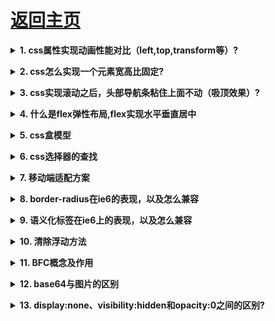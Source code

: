 # [返回主页](https://github.com/evenMai92/front-end-interview/blob/master/README.md)

<b><details><summary>1. css属性实现动画性能对比（left,top,transform等）?</summary></b>
答案：
[详解](https://segmentfault.com/a/1190000010254851)

公司：腾讯TEG
</details>

<b><details><summary>2. css怎么实现一个元素宽高比固定?</summary></b>
答案：[详解](https://www.jianshu.com/p/f5d279e87040)

公司：腾讯TEG
</details>

<b><details><summary>3. css实现滚动之后，头部导航条粘住上面不动（吸顶效果）?</summary></b>
答案：[详解](https://laixiazheteng.com/article/page/id/3GkrXEZVxLHK)

公司：腾讯TEG
</details>

<b><details><summary>4. 什么是flex弹性布局,flex实现水平垂直居中</summary></b>
答案：[详解](http://www.ruanyifeng.com/blog/2015/07/flex-grammar.html)

公司：腾讯TEG
</details>

<b><details><summary>5. css盒模型</summary></b>
答案：[详解](https://www.cnblogs.com/nyw1983/p/11326599.html)

公司：微众
</details>

<b><details><summary>6. css选择器的查找</summary></b>
答案：
[详解](https://segmentfault.com/q/1010000000713509)

公司：微众
</details>

<b><details><summary>7. 移动端适配方案</summary></b>
答案：

[详解1](https://www.jianshu.com/p/2c33921d5a68)

[详解2](https://blog.csdn.net/chenjuan1993/article/details/81710022)

公司：微众
</details>

<b><details><summary>8. border-radius在ie6的表现，以及怎么兼容</summary></b>
答案：
>behavior: url(path/PIE.htc)或 behavior: url(ie-css3.htc);

公司：搜狐
</details>

<b><details><summary>9. 语义化标签在ie6上的表现，以及怎么兼容</summary></b>
答案：
[详解](https://www.cnblogs.com/hooray/archive/2011/05/07/2039953.html)

公司：搜狐
</details>

<b><details><summary>10. 清除浮动方法</summary></b>
答案：
[详解](https://blog.csdn.net/h_qingyi/article/details/81269667)

公司：抖音
</details>

<b><details><summary>11. BFC概念及作用</summary></b>
答案：
[详解](https://www.cnblogs.com/duyingxuan/p/6400117.html?utm_source=itdadao&utm_medium=referral)

公司：微众
</details>

<b><details><summary>12. base64与图片的区别</summary></b>
答案：
[base64的利与弊](https://www.jianshu.com/p/681e5e0933e3)

公司：有赞
</details>

<b><details><summary>13. display:none、visibility:hidden和opacity:0之间的区别?</summary></b>
答案：
[详解](https://blog.csdn.net/github_39673115/article/details/77926351)

公司：字节跳动
</details>
